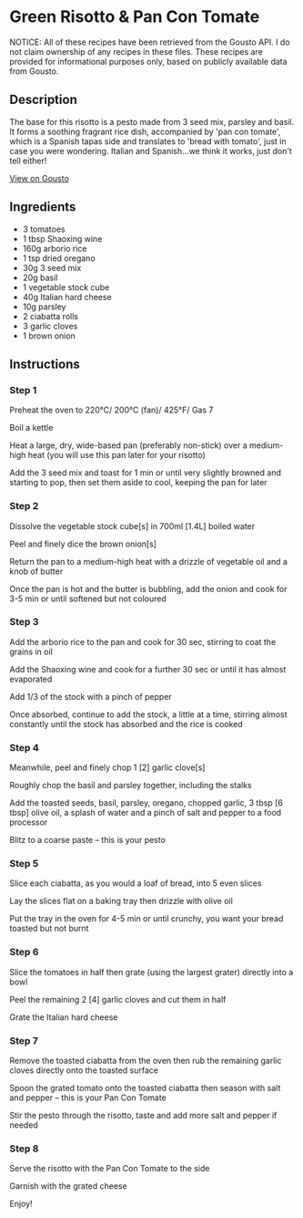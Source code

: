 # Green Risotto & Pan Con Tomate

NOTICE: All of these recipes have been retrieved from the Gousto API. I do not claim ownership of any recipes in these files. These recipes are provided for informational purposes only, based on publicly available data from Gousto.

## Description

The base for this risotto is a pesto made from 3 seed mix, parsley and basil. It forms a soothing fragrant rice dish, accompanied by 'pan con tomate', which is a Spanish tapas side and translates to 'bread with tomato', just in case you were wondering. Italian and Spanish...we think it works, just don't tell either!

[View on Gousto](https://www.gousto.co.uk/recipes/cookbook/green-risotto-pan-con-tomate)

## Ingredients

- 3 tomatoes
- 1 tbsp Shaoxing wine 
- 160g arborio rice 
- 1 tsp dried oregano
- 30g 3 seed mix
- 20g basil 
- 1 vegetable stock cube
- 40g Italian hard cheese
- 10g parsley 
- 2 ciabatta rolls 
- 3 garlic cloves 
- 1 brown onion

## Instructions


### Step 1

Preheat the oven to 220&deg;C/ 200&deg;C (fan)/ 425&deg;F/ Gas 7


Boil a kettle


Heat a large, dry, wide-based pan (preferably non-stick) over a medium-high heat&nbsp;(you will use this pan later for your risotto)


Add the 3 seed mix and toast for 1 min or until very slightly browned and starting to pop, then set them&nbsp;aside to cool, keeping the pan for later


### Step 2

Dissolve the vegetable&nbsp;stock cube<span class="text-danger">[s]</span> in 700ml<span class="text-danger"> [1.4L]</span> boiled water


Peel and finely dice the brown&nbsp;onion<span class="text-danger">[s]</span>


Return the pan to a medium-high heat with a drizzle of vegetable oil and a knob of butter


Once the pan is hot and the butter is bubbling, add the onion&nbsp;and cook for 3-5 min or until softened but not coloured


### Step 3

Add the arborio&nbsp;rice to the pan and cook for 30 sec, stirring to coat the grains in oil


Add the Shaoxing wine and cook for a further 30 sec or until it has&nbsp;almost evaporated


Add 1/3 of the stock&nbsp;with a pinch of pepper


Once absorbed, continue to add the stock, a little at a time, stirring almost constantly until the stock has absorbed and the rice is cooked&nbsp;


### Step 4

Meanwhile,&nbsp;peel and finely chop 1 <span class="text-danger">[2]</span> garlic clove<span class="text-danger">[s]</span>


Roughly chop the basil and parsley together, including the stalks


Add the toasted seeds, basil, parsley, oregano, chopped garlic, 3 tbsp <span class="text-danger">[6 tbsp]</span> olive oil, a splash of water and a pinch of salt and pepper to a food processor


Blitz to a coarse paste &ndash; this is your pesto


### Step 5

Slice each ciabatta,&nbsp;as you would a loaf of bread, into 5 even slices


Lay the slices flat on a baking tray then drizzle with&nbsp;olive oil


Put the tray in the oven for&nbsp;4-5 min or until crunchy, you want your bread toasted but not burnt


### Step 6

Slice the tomatoes in half then grate (using the largest grater) directly into a bowl


Peel the remaining 2 <span class="text-danger">[4]</span> garlic cloves and cut them in half&nbsp;


Grate the Italian hard cheese


### Step 7

Remove the toasted ciabatta from the oven then rub the remaining garlic cloves directly onto the toasted surface


Spoon the grated tomato onto the toasted ciabatta then season with salt and pepper&nbsp;&ndash; this is your Pan Con Tomate


Stir the pesto through the risotto, taste and add more salt and pepper if needed

### Step 8

Serve the risotto with the Pan Con Tomate to the side


Garnish with the grated cheese


Enjoy!

